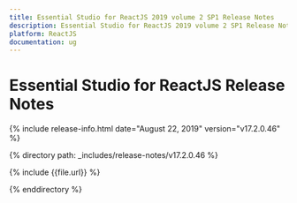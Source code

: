 ```yaml
---
title: Essential Studio for ReactJS 2019 volume 2 SP1 Release Notes  
description: Essential Studio for ReactJS 2019 volume 2 SP1 Release Notes  
platform: ReactJS
documentation: ug
---
```


# Essential Studio for ReactJS  Release Notes  

{% include release-info.html date="August 22, 2019"  version="v17.2.0.46" %} 


{% directory path: _includes/release-notes/v17.2.0.46 %}

{% include {{file.url}} %}

{% enddirectory %}